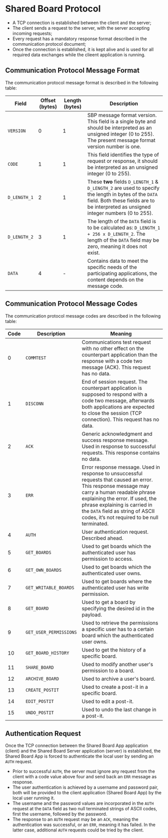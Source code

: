 # Shared Board Protocol

- A TCP connection is established between the client and the server;
- The client sends a request to the server, with the server accepting incoming requests;
- Every request has a mandatory response format described in the communication protocol document;
- Once the connection is established, it is kept alive and is used for all required data exchanges while the clieent application is running.

## Communication Protocol Message Format

The communication protocol message format is described in the following table:

| Field        | Offset (bytes) | Length (bytes) | Description                                                                                                                                                                                   |
| ------------ | -------------- | -------------- | --------------------------------------------------------------------------------------------------------------------------------------------------------------------------------------------- |
| `VERSION`    | 0              | 1              | SBP message format version. This field is a single byte and should be interpreted as an unsigned integer (0 to 255). The present message format version number is one.                        |
| `CODE`       | 1              | 1              | This field identifies the type of request or response, it should be interpreted as an unsigned integer (0 to 255).                                                                            |
| `D_LENGTH_1` | 2              | 1              | These **two** fields `D_LENGTH_1` & `D_LENGTH_2` are used to specify the length in bytes of the `DATA` field. Both these fields are to be interpreted as unsigned integer numbers (0 to 255). |
| `D_LENGTH_2` | 3              | 1              | The length of the `DATA` field is to be calculated as: `D_LENGTH_1 + 256 x D_LENGTH_2`. The length of the `DATA` field may be zero, meaning it does not exist.                                |
| `DATA`       | 4              | -              | Contains data to meet the specific needs of the participating applications, the content depends on the message code.                                                                          |

## Communication Protocol Message Codes

The communication protocol message codes are described in the following table:

| Code | Description            | Meaning                                                                                                                                                                                                                                                                                                |
| ---- | ---------------------- | ------------------------------------------------------------------------------------------------------------------------------------------------------------------------------------------------------------------------------------------------------------------------------------------------------ |
| 0    | `COMMTEST`             | Communications test request with no other effect on the counterpart application than the response with a code two message (ACK). This request has no data.                                                                                                                                             |
| 1    | `DISCONN`              | End of session request. The counterpart application is supposed to respond with a code two message, afterwards both applications are expected to close the session (TCP connection). This request has no data.                                                                                         |
| 2    | `ACK`                  | Generic acknowledgment and success response message. Used in response to successful requests. This response contains no data.                                                                                                                                                                          |
| 3    | `ERR`                  | Error response message. Used in response to unsuccessful requests that caused an error. This response message may carry a human readable phrase explaining the error. If used, the phrase explaining is carried in the `DATA` field as string of ASCII codes, it’s not required to be null terminated. |
| 4    | `AUTH`                 | User authentication request. Described ahead.                                                                                                                                                                                                                                                          |
| 5    | `GET_BOARDS`           | Used to get boards which the authenticated user has permission to access.                                                                                                                                                                                                                              |
| 6    | `GET_OWN_BOARDS`       | Used to get boards which the authenticated user owns.                                                                                                                                                                                                                                                  |
| 7    | `GET_WRITABLE_BOARDS`  | Used to get boards where the authenticated user has write permission.                                                                                                                                                                                                                                  |
| 8    | `GET_BOARD`            | Used to get a board by specifying the desired id in the payload.                                                                                                                                                                                                                                       |
| 9    | `GET_USER_PERMISSIONS` | Used to retrieve the permissions a specific user has to a certain board which the authenticated user owns.                                                                                                                                                                                             |
| 10   | `GET_BOARD_HISTORY`    | Used to get the history of a specific board.                                                                                                                                                                                                                                                           |
| 11   | `SHARE_BOARD`          | Used to modify another user's permission to a board.                                                                                                                                                                                                                                                   |
| 12   | `ARCHIVE_BOARD`        | Used to archive a user's board.                                                                                                                                                                                                                                                                        |
| 13   | `CREATE_POSTIT`        | Used to create a post-it in a specific board.                                                                                                                                                                                                                                                          |
| 14   | `EDIT_POSTIT`          | Used to edit a post-it.                                                                                                                                                                                                                                                                                |
| 15   | `UNDO_POSTIT`          | Used to undo the last change in a post-it.                                                                                                                                                                                                                                                             |

## Authentication Request

Once the TCP connection between the Shared Board App application (client) and the Shared Board Server application (server) is established, the Shared Board App is forced to authenticate the local user by sending an `AUTH` request.

- Prior to successful `AUTH`, the server must ignore any request from the client with a code value above four and send back an `ERR` message as response.
- The user authentication is achieved by a username and password pair, both will be provided to the client application (Shared Board App) by the local user running it.
- The username and the password values are incorporated in the `AUTH` request at the `DATA` field as two null terminated strings of ASCII codes, first the username, followed by the password.
- The response to an `AUTH` request may be an `ACK`, meaning the authentication was successful, or an `ERR`, meaning it has failed. In the latter case, additional `AUTH` requests could be tried by the client.
